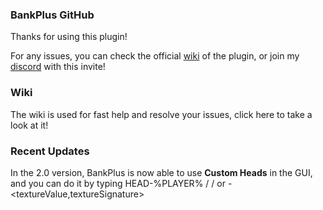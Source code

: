 ### BankPlus GitHub

Thanks for using this plugin!

For any issues, you can check the official [wiki](https://github.com/Pulsih/BankPlus/wiki) of the plugin, or join my [discord](https://discord.gg/gDweRZ2FeC) with this invite!

### Wiki
The wiki is used for fast help and resolve your issues, click here to take a look at it!

### Recent Updates
In the 2.0 version, BankPlus is now able to use __Custom Heads__ in the GUI, and you can do it by typing HEAD-%PLAYER% / <playerName> / or -<textureValue,textureSignature>
